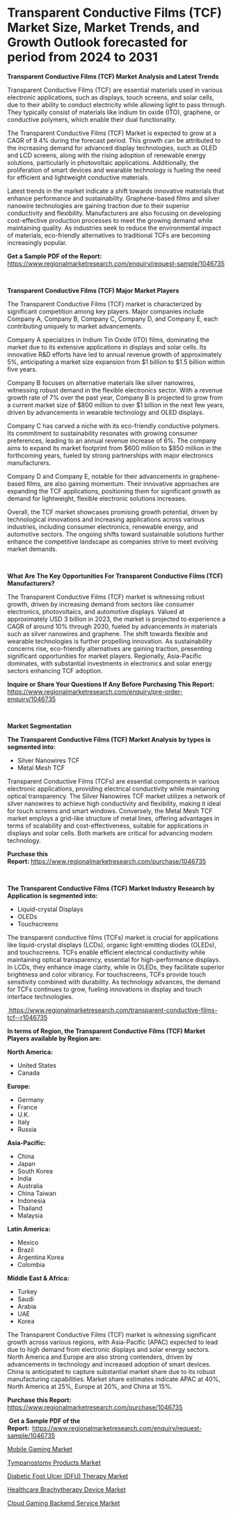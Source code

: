<p><h1>Transparent Conductive Films (TCF) Market Size, Market Trends, and Growth Outlook forecasted for period from 2024 to 2031</h1></p><p><strong>Transparent Conductive Films (TCF) Market Analysis and Latest Trends</strong></p>
<p><p>Transparent Conductive Films (TCF) are essential materials used in various electronic applications, such as displays, touch screens, and solar cells, due to their ability to conduct electricity while allowing light to pass through. They typically consist of materials like indium tin oxide (ITO), graphene, or conductive polymers, which enable their dual functionality.</p><p>The Transparent Conductive Films (TCF) Market is expected to grow at a CAGR of 9.4% during the forecast period. This growth can be attributed to the increasing demand for advanced display technologies, such as OLED and LCD screens, along with the rising adoption of renewable energy solutions, particularly in photovoltaic applications. Additionally, the proliferation of smart devices and wearable technology is fueling the need for efficient and lightweight conductive materials.</p><p>Latest trends in the market indicate a shift towards innovative materials that enhance performance and sustainability. Graphene-based films and silver nanowire technologies are gaining traction due to their superior conductivity and flexibility. Manufacturers are also focusing on developing cost-effective production processes to meet the growing demand while maintaining quality. As industries seek to reduce the environmental impact of materials, eco-friendly alternatives to traditional TCFs are becoming increasingly popular.</p></p>
<p><strong>Get a Sample PDF of the Report:&nbsp;</strong> <a href="https://www.regionalmarketresearch.com/enquiry/request-sample/1046735">https://www.regionalmarketresearch.com/enquiry/request-sample/1046735</a></p>
<p>&nbsp;</p>
<p><strong>Transparent Conductive Films (TCF) Major Market Players</strong></p>
<p><p>The Transparent Conductive Films (TCF) market is characterized by significant competition among key players. Major companies include Company A, Company B, Company C, Company D, and Company E, each contributing uniquely to market advancements.</p><p>Company A specializes in Indium Tin Oxide (ITO) films, dominating the market due to its extensive applications in displays and solar cells. Its innovative R&D efforts have led to annual revenue growth of approximately 5%, anticipating a market size expansion from $1 billion to $1.5 billion within five years.</p><p>Company B focuses on alternative materials like silver nanowires, witnessing robust demand in the flexible electronics sector. With a revenue growth rate of 7% over the past year, Company B is projected to grow from a current market size of $800 million to over $1 billion in the next few years, driven by advancements in wearable technology and OLED displays.</p><p>Company C has carved a niche with its eco-friendly conductive polymers. Its commitment to sustainability resonates with growing consumer preferences, leading to an annual revenue increase of 6%. The company aims to expand its market footprint from $600 million to $850 million in the forthcoming years, fueled by strong partnerships with major electronics manufacturers.</p><p>Company D and Company E, notable for their advancements in graphene-based films, are also gaining momentum. Their innovative approaches are expanding the TCF applications, positioning them for significant growth as demand for lightweight, flexible electronic solutions increases.</p><p>Overall, the TCF market showcases promising growth potential, driven by technological innovations and increasing applications across various industries, including consumer electronics, renewable energy, and automotive sectors. The ongoing shifts toward sustainable solutions further enhance the competitive landscape as companies strive to meet evolving market demands.</p></p>
<p>&nbsp;</p>
<p><strong>What Are The Key Opportunities For Transparent Conductive Films (TCF) Manufacturers?</strong></p>
<p><p>The Transparent Conductive Films (TCF) market is witnessing robust growth, driven by increasing demand from sectors like consumer electronics, photovoltaics, and automotive displays. Valued at approximately USD 3 billion in 2023, the market is projected to experience a CAGR of around 10% through 2030, fueled by advancements in materials such as silver nanowires and graphene. The shift towards flexible and wearable technologies is further propelling innovation. As sustainability concerns rise, eco-friendly alternatives are gaining traction, presenting significant opportunities for market players. Regionally, Asia-Pacific dominates, with substantial investments in electronics and solar energy sectors enhancing TCF adoption.</p></p>
<p><strong>Inquire or Share Your Questions If Any Before Purchasing This Report:</strong> <a href="https://www.regionalmarketresearch.com/enquiry/pre-order-enquiry/1046735">https://www.regionalmarketresearch.com/enquiry/pre-order-enquiry/1046735</a></p>
<p>&nbsp;</p>
<p><strong>Market Segmentation</strong></p>
<p><strong>The Transparent Conductive Films (TCF) Market Analysis by types is segmented into:</strong></p>
<p><ul><li>Silver Nanowires TCF</li><li>Metal Mesh TCF</li></ul></p>
<p><p>Transparent Conductive Films (TCFs) are essential components in various electronic applications, providing electrical conductivity while maintaining optical transparency. The Silver Nanowires TCF market utilizes a network of silver nanowires to achieve high conductivity and flexibility, making it ideal for touch screens and smart windows. Conversely, the Metal Mesh TCF market employs a grid-like structure of metal lines, offering advantages in terms of scalability and cost-effectiveness, suitable for applications in displays and solar cells. Both markets are critical for advancing modern technology.</p></p>
<p><strong>Purchase this Report:&nbsp;</strong><a href="https://www.regionalmarketresearch.com/purchase/1046735">https://www.regionalmarketresearch.com/purchase/1046735</a></p>
<p>&nbsp;</p>
<p><strong>The Transparent Conductive Films (TCF) Market Industry Research by Application is segmented into:</strong></p>
<p><ul><li>Liquid-crystal Displays</li><li>OLEDs</li><li>Touchscreens</li></ul></p>
<p><p>The transparent conductive films (TCFs) market is crucial for applications like liquid-crystal displays (LCDs), organic light-emitting diodes (OLEDs), and touchscreens. TCFs enable efficient electrical conductivity while maintaining optical transparency, essential for high-performance displays. In LCDs, they enhance image clarity, while in OLEDs, they facilitate superior brightness and color vibrancy. For touchscreens, TCFs provide touch sensitivity combined with durability. As technology advances, the demand for TCFs continues to grow, fueling innovations in display and touch interface technologies.</p></p>
<p><a href="https://www.regionalmarketresearch.com/transparent-conductive-films-tcf--r1046735">&nbsp;https://www.regionalmarketresearch.com/transparent-conductive-films-tcf--r1046735</a></p>
<p><strong>In terms of Region, the Transparent Conductive Films (TCF) Market Players available by Region are:</strong></p>
<p>
    <p> <strong> North America: </strong>
        <ul>
            <li>United States</li>
            <li>Canada</li>
        </ul>
        </p> 
    <p> <strong> Europe: </strong>
        <ul>
            <li>Germany</li>
            <li>France</li>
            <li>U.K.</li>
            <li>Italy</li>
            <li>Russia</li>
        </ul>
        </p> 
    <p> <strong> Asia-Pacific: </strong>
        <ul>
            <li>China</li>
            <li>Japan</li>
            <li>South Korea</li>
            <li>India</li>
            <li>Australia</li>
            <li>China Taiwan</li>
            <li>Indonesia</li>
            <li>Thailand</li>
            <li>Malaysia</li>
        </ul>
        </p> 
    <p> <strong> Latin America: </strong>
        <ul>
            <li>Mexico</li>
            <li>Brazil</li>
            <li>Argentina Korea</li>
            <li>Colombia</li>
        </ul>
        </p> 
    <p> <strong> Middle East & Africa: </strong>
        <ul>
            <li>Turkey</li>
            <li>Saudi</li>
            <li>Arabia</li>
            <li>UAE</li>
            <li>Korea</li>
        </ul>
    </p>
    </p>
<p><p>The Transparent Conductive Films (TCF) market is witnessing significant growth across various regions, with Asia-Pacific (APAC) expected to lead due to high demand from electronic displays and solar energy sectors. North America and Europe are also strong contenders, driven by advancements in technology and increased adoption of smart devices. China is anticipated to capture substantial market share due to its robust manufacturing capabilities. Market share estimates indicate APAC at 40%, North America at 25%, Europe at 20%, and China at 15%.</p></p>
<p><strong>Purchase this Report: </strong><a href="https://www.regionalmarketresearch.com/purchase/1046735">https://www.regionalmarketresearch.com/purchase/1046735</a></p>
<p>&nbsp;<strong>Get a Sample PDF of the Report:&nbsp;&nbsp;</strong><a href="https://www.regionalmarketresearch.com/enquiry/request-sample/1046735">https://www.regionalmarketresearch.com/enquiry/request-sample/1046735</a></p>
<p><strong></strong></p>
<p><p><a href="https://issuu.com/reportprime-2/docs/mobile-gaming-market-size-2030.pptx_980b2d315e0614">Mobile Gaming Market</a></p><p><a href="https://github.com/MatthewHernandez403/Market-Research-Report-List-1/blob/main/tympanostomy-products-market.md">Tympanostomy Products Market</a></p><p><a href="https://medium.com/@louisbates1969/diabetic-foot-ulcer-dfu-therapy-market-industry-trends-and-forecast-for-period-from-2024-to-f8f12030d3f9?postPublishedType=repub">Diabetic Foot Ulcer (DFU) Therapy Market</a></p><p><a href="https://medium.com/@louisbates1969/healthcare-brachytherapy-device-market-investigation-industry-evolution-and-forecast-till-2031-d97a04e448ab?postPublishedType=repub">Healthcare Brachytherapy Device Market</a></p><p><a href="https://issuu.com/reportprime-2/docs/cloud-gaming-backend-service-market_e37a97e0e24129">Cloud Gaming Backend Service Market</a></p></p>